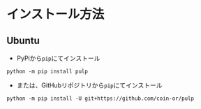 # インストール方法

## Ubuntu

- PyPiから`pip`にてインストール

```shell
python -m pip install pulp
```

- または、GitHubリポジトリから`pip`にてインストール

```shell
python -m pip install -U git+https://github.com/coin-or/pulp
```
